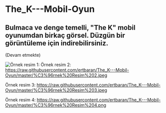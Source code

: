 # The_K---Mobil-Oyun
## Bulmaca ve denge temelli, "The K" mobil oyunumdan birkaç görsel. Düzgün bir görüntüleme için indirebilirsiniz.
(Devam etmekte)


![Örnek resim 1:](https://raw.githubusercontent.com/ertbaran/The_K---Mobil-Oyun/master/%C3%96rnek%20Resim%201.jpeg)
Örnek resim 2:
https://raw.githubusercontent.com/ertbaran/The_K---Mobil-Oyun/master/%C3%96rnek%20Resim%202.jpeg

Örnek resim 3:
https://raw.githubusercontent.com/ertbaran/The_K---Mobil-Oyun/master/%C3%96rnek%20Resim%203.jpeg

Örnek resim 4:
https://raw.githubusercontent.com/ertbaran/The_K---Mobil-Oyun/master/%C3%96rnek%20Resim%204.png
